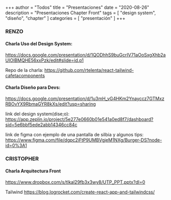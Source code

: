 +++
author = "Todos"
title = "Presentaciones"
date = "2020-08-26"
description = "Presentaciones Chapter Front"
tags = [
    "design system", "diseño", "chapter"
]
categories = [
    "presentación"
]
+++


### RENZO

#### Charla Uso del Design System:

https://docs.google.com/presentation/d/1QODhhS9buGcrIV71aOoSxgXhb2aUIOIBMQHE56xxPzk/edit#slide=id.p1

Repo de la charla: https://github.com/rtelenta/react-tailwind-cafetacomponents


#### Charla Diseño para Devs:
https://docs.google.com/presentation/d/1u3mH_vG4HKm2Ynayccz7GTMxzRBOvYX9RbmaGYR8kXs/edit?usp=sharing

link del design system(dise;o): https://app.zeplin.io/project/5e277e0660b01e541a0ed8f7/dashboard?sid=5e6bbf5ede2abb14346cc84c

link de figma con ejemplo de una pantalla de silbia y algunos tips: https://www.figma.com/file/dgpc2iFtP9UMBVgjeM1NXg/Burger-DS?node-id=0%3A1


### CRISTOPHER

#### Charla Arquitectura Front
https://www.dropbox.com/s/tlkal29fb3x3wy8/UTP_PPT.pptx?dl=0

Tailwind
https://blog.logrocket.com/create-react-app-and-tailwindcss/
